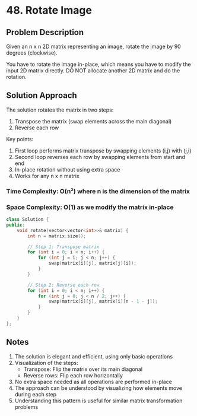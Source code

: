 # 48. Rotate Image

## Problem Description

Given an n x n 2D matrix representing an image, rotate the image by 90 degrees (clockwise).

You have to rotate the image in-place, which means you have to modify the input 2D matrix directly. DO NOT allocate another 2D matrix and do the rotation.

## Solution Approach

The solution rotates the matrix in two steps:

1. Transpose the matrix (swap elements across the main diagonal)
2. Reverse each row

Key points:

1. First loop performs matrix transpose by swapping elements (i,j) with (j,i)
2. Second loop reverses each row by swapping elements from start and end
3. In-place rotation without using extra space
4. Works for any n x n matrix

### Time Complexity: O(n²) where n is the dimension of the matrix

### Space Complexity: O(1) as we modify the matrix in-place

```cpp
class Solution {
public:
    void rotate(vector<vector<int>>& matrix) {
        int n = matrix.size();

        // Step 1: Transpose matrix
        for (int i = 0; i < n; i++) {
            for (int j = i; j < n; j++) {
                swap(matrix[i][j], matrix[j][i]);
            }
        }

        // Step 2: Reverse each row
        for (int i = 0; i < n; i++) {
            for (int j = 0; j < n / 2; j++) {
                swap(matrix[i][j], matrix[i][n - 1 - j]);
            }
        }
    }
};
```

## Notes

1. The solution is elegant and efficient, using only basic operations
2. Visualization of the steps:
   - Transpose: Flip the matrix over its main diagonal
   - Reverse rows: Flip each row horizontally
3. No extra space needed as all operations are performed in-place
4. The approach can be understood by visualizing how elements move during each step
5. Understanding this pattern is useful for similar matrix transformation problems
